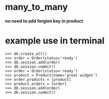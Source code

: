 # many_to_many

#### no need to add forgien key in product

# example use in terminal

```
>>> db.create_all()
>>> order = Order(status='ready')
>>> db.session.add(order)
>>> db.session.commit()
>>> order = Order(status='ready')
>>> product = Product(name='great widget')
>>> order.products = [product]
>>> product.orders = [order]
>>> db.session.add(order)
>>> db.session.commit()



```

